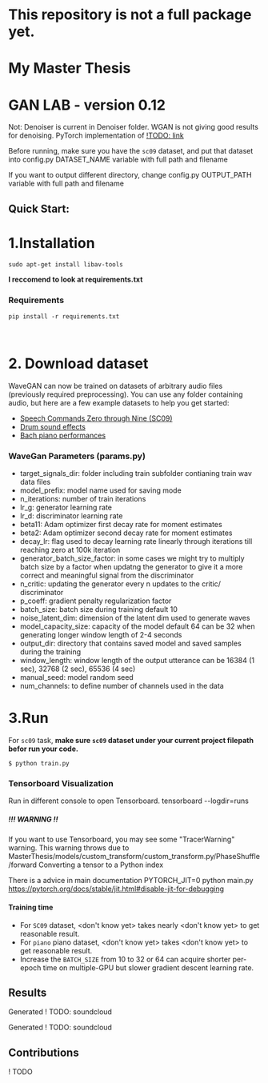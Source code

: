 # This repository is not a full package yet.

# My Master Thesis
# GAN LAB - version 0.12
Not: Denoiser is current in Denoiser folder. WGAN is not giving good results for denoising.
PyTorch implementation of [!TODO: link]()

Before running, make sure you have the `sc09` dataset, and put that dataset into 
config.py DATASET_NAME variable with full path and filename

If you want to output different directory, change config.py OUTPUT_PATH variable with full path and filename

## Quick Start:
# 1.Installation
```
sudo apt-get install libav-tools
```
<b>I reccomend to look at requirements.txt</b>
### Requirements

```
pip install -r requirements.txt
```

<br/>

# 2. Download dataset
WaveGAN can now be trained on datasets of arbitrary audio files (previously required preprocessing). You can use any folder containing audio, but here are a few example datasets to help you get started:

- [Speech Commands Zero through Nine (SC09)](http://deepyeti.ucsd.edu/cdonahue/wavegan/data/sc09.tar.gz)
- [Drum sound effects](http://deepyeti.ucsd.edu/cdonahue/wavegan/data/drums.tar.gz)
- [Bach piano performances](http://deepyeti.ucsd.edu/cdonahue/wavegan/data/mancini_piano.tar.gz)

### WaveGan Parameters (params.py)
- target_signals_dir: folder including train subfolder contianing train wav data files
- model_prefix: model name used for saving mode
- n_iterations: number of train iterations
- lr_g: generator learning rate
- lr_d: discriminator learning rate
- beta11: Adam optimizer first  decay rate for moment estimates
- beta2:  Adam optimizer second  decay rate for moment estimates
- decay_lr: flag used to decay learning rate linearly through iterations till reaching zero at 100k iteration
- generator_batch_size_factor: in some cases we might try to multiply batch size by a factor when updatng the generator to give it a more correct and meaningful signal from the discriminator
- n_critic: updating the generator every n updates to the critic/ discriminator
- p_coeff: gradient penalty regularization factor
- batch_size: batch size during training default 10
- noise_latent_dim: dimension of the latent dim used to generate waves
- model_capacity_size: capacity of the model default 64 can be 32 when generating longer window length of 2-4 seconds
- output_dir: directory that contains saved model and saved samples during the training
- window_length: window length of the output utterance can be 16384 (1 sec), 32768 (2 sec), 65536 (4 sec)
- manual_seed: model random seed 
- num_channels: to define number of channels used in the data 

# 3.Run

For `sc09` task, **make sure `sc09` dataset under your current project filepath befor run your code.**
```
$ python train.py
```
### Tensorboard Visualization
Run in different console to open Tensorboard.
tensorboard --logdir=runs

##### !!! WARNING !!
If you want to use Tensorboard, you may see some "TracerWarning" warning. This warning throws due to 
MasterThesis/models/custom_transform/custom_transform.py/PhaseShuffle/forward Converting a tensor to a Python index

There is a advice in main documentation
PYTORCH_JIT=0 python main.py
https://pytorch.org/docs/stable/jit.html#disable-jit-for-debugging

#### Training time
* For `SC09` dataset, <don't know yet> takes nearly <don't know yet> to get reasonable result.
* For `piano` piano dataset, <don't know yet> takes <don't know yet> to get reasonable result.
* Increase the `BATCH_SIZE` from 10 to 32 or 64 can acquire shorter per-epoch time on multiple-GPU but slower gradient descent learning rate.

## Results
Generated  ! TODO: soundcloud

Generated  ! TODO: soundcloud

## Contributions
! TODO